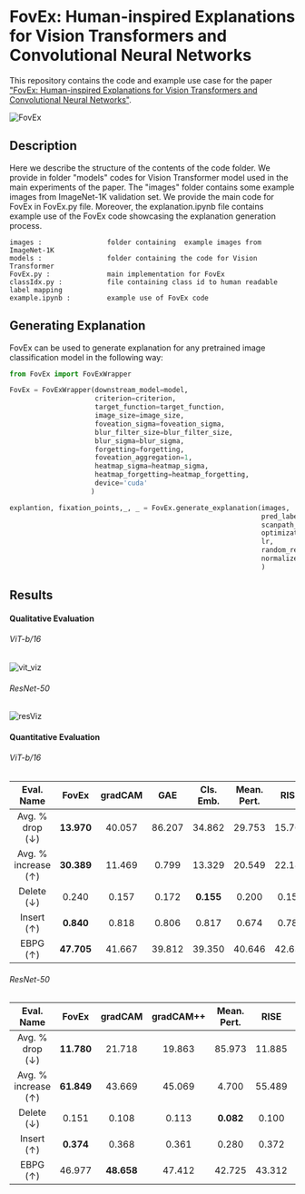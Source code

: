 # FovEx: Human-inspired Explanations for Vision Transformers and Convolutional Neural Networks

This repository contains the code and example use case for the paper ["FovEx: Human-inspired Explanations for Vision Transformers and Convolutional Neural Networks"](https://arxiv.org/abs/2408.02123).

![FovEx](https://github.com/user-attachments/assets/50432df7-cc16-44e9-9fc4-faae5888e620)

Description
----------------------
Here we describe the structure of the contents of the code folder. We provide in folder "models" codes for Vision Transformer model used in the main experiments of the paper. The "images" folder contains some example images from ImageNet-1K validation set. We provide the main code for FovEx in FovEx.py file. Moreover, the explanation.ipynb file contains example use of the FovEx code showcasing the explanation generation process.

    images :                folder containing  example images from ImageNet-1K
    models :                folder containing the code for Vision Transformer
    FovEx.py :              main implementation for FovEx
    classIdx.py :           file containing class id to human readable label mapping 
    example.ipynb :         example use of FovEx code

Generating Explanation
----------------------
FovEx can be used to generate explanation for any pretrained image classification model in the following way:
``` python
from FovEx import FovExWrapper

FovEx = FovExWrapper(downstream_model=model,
                     criterion=criterion,
                     target_function=target_function,
                     image_size=image_size,
                     foveation_sigma=foveation_sigma,
                     blur_filter_size=blur_filter_size,
                     blur_sigma=blur_sigma,
                     forgetting=forgetting,
                     foveation_aggregation=1,
                     heatmap_sigma=heatmap_sigma,
                     heatmap_forgetting=heatmap_forgetting,
                     device='cuda'
                    )

explantion, fixation_points,_, _ = FovEx.generate_explanation(images,                                                                                
                                                              pred_labels, 
                                                              scanpath_length, 
                                                              optimization_steps, 
                                                              lr, 
                                                              random_restart,
                                                              normalize_heatmap
                                                              )
```
Results
----------------------
#### Qualitative Evaluation 
###### ViT-b/16
![vit_viz](https://github.com/user-attachments/assets/c099f685-5e41-4031-a5b6-8d33e29dab63)
###### ResNet-50
![resViz](https://github.com/user-attachments/assets/0669c886-f980-4fac-8c13-2df67951e451)

#### Quantitative Evaluation 
###### ViT-b/16
| Eval. Name | FovEx | gradCAM | GAE | Cls. Emb. | Mean. Pert. | RISE | randomCAM |
|:----------:|:-----:|:-------:|:---:|:---------:|:----------:|:----:|:---------:|
|     Avg. % drop (↓)           |  **13.970**    |    40.057     | 86.207    |     34.862    |      29.753     |   15.763   |     80.714      |
|     Avg. % increase (↑)       |   **30.389**   |     11.469    |  0.799    |     13.329    |      20.549     |   22.189   |      1.789     |
|      Delete (↓)               |   0.240        |     0.157     |  0.172    |    **0.155**  |       0.200     |   0.158   |       0.395    |
|     Insert (↑)                |    **0.840**   |    0.818      |  0.806    |     0.817     |       0.674     |   0.782   |        0.682   |
|      EBPG (↑)                 |    **47.705**  |    41.667     |   39.812  |     39.350    |       40.646    |   42.633   |        35.708   |

###### ResNet-50
| Eval. Name | FovEx | gradCAM | gradCAM++  | Mean. Pert. | RISE | randomCAM |
|:----------:|:-----:|:-------:|:---:|:---------:|:----------:|:----:|
|     Avg. % drop (↓)           |  **11.780**    | 21.718    |     19.863    |      85.973     |   11.885   |     61.317      |
|     Avg. % increase (↑)       |   **61.849**   |  43.669   |     45.069    |      4.700      |   55.489   |     16.729     |
|      Delete (↓)               |   0.151        |  0.108    |     0.113     |      **0.082**  |   0.100   |       0.212    |
|     Insert (↑)                |    **0.374**   |  0.368    |     0.361     |       0.280     |   0.372   |        0.287   |
|      EBPG (↑)                 |    46.977      |**48.658** |     47.412    |       42.725    |   43.312   |        38.118   |
